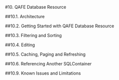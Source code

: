 #10. QAFE Database Resource

##10.1. Architecture

##10.2. Getting Started with QAFE Database Resource

##10.3. Filtering and Sorting

##10.4. Editing

##10.5. Caching, Paging and Refreshing

##10.6. Referencing Another SQLContainer

##10.9. Known Issues and Limitations
